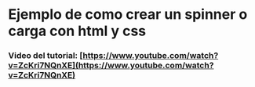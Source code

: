 # Ejemplo de como crear un spinner o carga con html y css

### Video del tutorial: [https://www.youtube.com/watch?v=ZcKri7NQnXE](https://www.youtube.com/watch?v=ZcKri7NQnXE)
